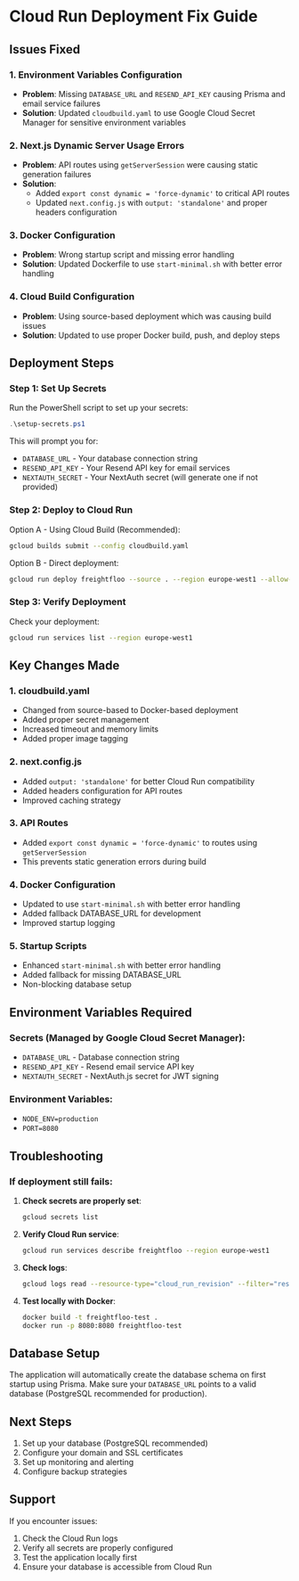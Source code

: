 # Cloud Run Deployment Fix Guide

## Issues Fixed

### 1. Environment Variables Configuration

- **Problem**: Missing `DATABASE_URL` and `RESEND_API_KEY` causing Prisma and email service failures
- **Solution**: Updated `cloudbuild.yaml` to use Google Cloud Secret Manager for sensitive environment variables

### 2. Next.js Dynamic Server Usage Errors

- **Problem**: API routes using `getServerSession` were causing static generation failures
- **Solution**:
  - Added `export const dynamic = 'force-dynamic'` to critical API routes
  - Updated `next.config.js` with `output: 'standalone'` and proper headers configuration

### 3. Docker Configuration

- **Problem**: Wrong startup script and missing error handling
- **Solution**: Updated Dockerfile to use `start-minimal.sh` with better error handling

### 4. Cloud Build Configuration

- **Problem**: Using source-based deployment which was causing build issues
- **Solution**: Updated to use proper Docker build, push, and deploy steps

## Deployment Steps

### Step 1: Set Up Secrets

Run the PowerShell script to set up your secrets:

```powershell
.\setup-secrets.ps1
```

This will prompt you for:

- `DATABASE_URL` - Your database connection string
- `RESEND_API_KEY` - Your Resend API key for email services
- `NEXTAUTH_SECRET` - Your NextAuth secret (will generate one if not provided)

### Step 2: Deploy to Cloud Run

Option A - Using Cloud Build (Recommended):

```bash
gcloud builds submit --config cloudbuild.yaml
```

Option B - Direct deployment:

```bash
gcloud run deploy freightfloo --source . --region europe-west1 --allow-unauthenticated
```

### Step 3: Verify Deployment

Check your deployment:

```bash
gcloud run services list --region europe-west1
```

## Key Changes Made

### 1. cloudbuild.yaml

- Changed from source-based to Docker-based deployment
- Added proper secret management
- Increased timeout and memory limits
- Added proper image tagging

### 2. next.config.js

- Added `output: 'standalone'` for better Cloud Run compatibility
- Added headers configuration for API routes
- Improved caching strategy

### 3. API Routes

- Added `export const dynamic = 'force-dynamic'` to routes using `getServerSession`
- This prevents static generation errors during build

### 4. Docker Configuration

- Updated to use `start-minimal.sh` with better error handling
- Added fallback DATABASE_URL for development
- Improved startup logging

### 5. Startup Scripts

- Enhanced `start-minimal.sh` with better error handling
- Added fallback for missing DATABASE_URL
- Non-blocking database setup

## Environment Variables Required

### Secrets (Managed by Google Cloud Secret Manager):

- `DATABASE_URL` - Database connection string
- `RESEND_API_KEY` - Resend email service API key
- `NEXTAUTH_SECRET` - NextAuth.js secret for JWT signing

### Environment Variables:

- `NODE_ENV=production`
- `PORT=8080`

## Troubleshooting

### If deployment still fails:

1. **Check secrets are properly set**:

   ```bash
   gcloud secrets list
   ```

2. **Verify Cloud Run service**:

   ```bash
   gcloud run services describe freightfloo --region europe-west1
   ```

3. **Check logs**:

   ```bash
   gcloud logs read --resource-type="cloud_run_revision" --filter="resource.labels.service_name=freightfloo" --limit=50
   ```

4. **Test locally with Docker**:
   ```bash
   docker build -t freightfloo-test .
   docker run -p 8080:8080 freightfloo-test
   ```

## Database Setup

The application will automatically create the database schema on first startup using Prisma. Make sure your `DATABASE_URL` points to a valid database (PostgreSQL recommended for production).

## Next Steps

1. Set up your database (PostgreSQL recommended)
2. Configure your domain and SSL certificates
3. Set up monitoring and alerting
4. Configure backup strategies

## Support

If you encounter issues:

1. Check the Cloud Run logs
2. Verify all secrets are properly configured
3. Test the application locally first
4. Ensure your database is accessible from Cloud Run
